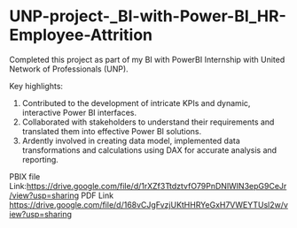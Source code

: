 # UNP-project-_BI-with-Power-BI_HR-Employee-Attrition

Completed this project as part of my BI with PowerBI Internship with United Network of Professionals (UNP).

Key highlights:

1. Contributed to the development of intricate KPIs and dynamic, interactive Power BI interfaces.
2. Collaborated with stakeholders to understand their requirements and translated them into effective Power BI solutions.
3. Ardently involved in creating data model, implemented data transformations and calculations using DAX for accurate analysis and reporting.

PBIX file Link:https://drive.google.com/file/d/1rXZf3TtdztvfO79PnDNlWIN3epG9CeJr/view?usp=sharing
PDF Link https://drive.google.com/file/d/168vCJgFvzjUKtHHRYeGxH7VWEYTUsl2w/view?usp=sharing
